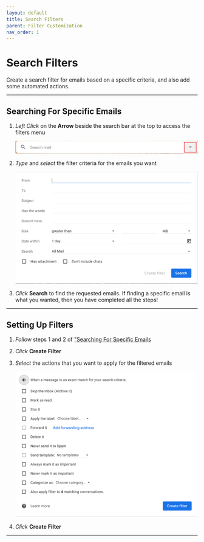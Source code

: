 ```yaml
---
layout: default
title: Search Filters
parent: Filter Customization
nav_order: 1
---
```


# Search Filters

Create a search filter for emails based on a specific criteria, and also add some automated actions.

---

## Searching For Specific Emails

1. *Left Click* on the **Arrow** beside the search bar at the top to access the filters menu

    <img src = "https://github.com/Joonior-Programmer/Gmail_Docs/blob/master/assets/images/filterImg/searchBar.png?raw=true" id="searchingEmails">

2. *Type* and *select* the filter criteria for the emails you want

    <img src = "https://github.com/Joonior-Programmer/Gmail_Docs/blob/master/assets/images/filterImg/searchMenu.png?raw=true">

3. *Click* **Search** to find the requested emails. If finding a specific email is what you wanted, then you have completed all the steps!

---

## Setting Up Filters

1. *Follow* steps 1 and 2 of <a href="#searchingEmails">"Searching For Specific Emails</a>

2. *Click* **Create Filter**

3. *Select* the actions that you want to apply for the filtered emails

    <img src = "https://github.com/Joonior-Programmer/Gmail_Docs/blob/master/assets/images/filterImg/filterActions.png?raw=true">

4. *Click* **Create Filter**

---
